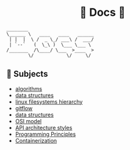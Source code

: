 <div align="center">

# 🔸 Docs 🔸
</div>

```console
________                        
\______ \   ____   ____   ______
 | |  |  \ /  _ \_/ ___\ /  ___/
 | `--`   (  \_\ )  \___ \___ \ 
/_______  /\____/ \___  >____  >
        \/            \/     \/ 
```

## 🔖 Subjects

- <a href="https://github.com/mtellami/docs/tree/master/algorithms">algorithms</a>
- <a href="https://github.com/mtellami/docs/tree/master/data-structures">data structures</a>
- <a href="https://github.com/mtellami/docs/tree/master/linux-filesystems-hierarchy">linux filesystems hierarchy</a>
- <a href="https://github.com/mtellami/docs/tree/master/gitflow">gitflow</a>
- <a href="https://github.com/mtellami/docs/tree/master/data-structures">data structures</a>
- <a href="https://github.com/mtellami/docs/tree/master/osi-model">OSI model</a>
- <a href="https://github.com/mtellami/docs/tree/master/api-architecture-styles">API architecture styles</a>
- <a href="https://github.com/mtellami/docs/tree/master/programming-principles">Programming Principles</a>
- <a href="https://github.com/mtellami/docs/tree/master/containerization">Containerization</a>

